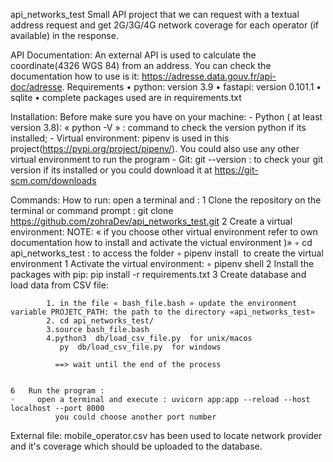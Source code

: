 api_networks_test
Small API project that we can request with a textual address request and get 2G/3G/4G network coverage for each operator (if available) in the response.

API Documentation:
An external API is used to calculate the coordinate(4326 WGS 84) from an address. You can check the documentation how to use is it: https://adresse.data.gouv.fr/api-doc/adresse.
Requirements
	•	python: version 3.9
	•	fastapi: version 0.101.1
	•	sqlite
	•	complete packages used are in requirements.txt

Installation:
Before make sure you have on your machine:
	- Python ( at least version 3.8): « python -V » : command to check the version python if its installed;
	- Virtual environment: pipenv is used in this project(https://pypi.org/project/pipenv/). You could also use any other virtual environment to run the program
	- Git:  git --version : to check your git version if its installed or you could download it at https://git-scm.com/downloads
	
Commands:
How to run: 
	open a terminal and : 
	1	Clone the repository on the terminal or command prompt : git clone https://github.com/zohraDev/api_networks_test.git
	2	Create a virtual environment: 
		NOTE: « if you choose other virtual environment refer to own documentation how  to install and activate the victual environment )»
	◦	cd api_networks_test : to access the folder
	◦	pipenv install  to create the virtual environment
	1	Activate the virtual environment:
	◦	pipenv shell
	2	Install the packages with pip: pip install -r requirements.txt 
	3	Create database and load data from CSV file:

			1. in the file « bash_file.bash » update the environment variable PROJETC_PATH: the path to the directory «api_networks_test»		
			2. cd api_networks_test/
			3.source bash_file.bash
			4.python3  db/load_csv_file.py  for unix/macos
			   py  db/load_csv_file.py  for windows 
			  
 			  ==> wait until the end of the process

        
	6	Run the program :
	◦	  open a terminal and execute : uvicorn app:app --reload --host localhost --port 8000
			  you could choose another port number
	    

	
External file: mobile_operator.csv has been used to locate network provider and it's coverage which should be uploaded to the database.













